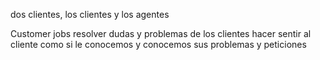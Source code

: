 dos clientes, los clientes y los agentes


Customer jobs
resolver dudas y problemas de los clientes
hacer sentir al cliente como si le conocemos y conocemos sus problemas y peticiones